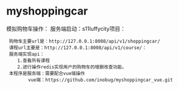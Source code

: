 # myshoppingcar
模拟购物车操作：
	服务端启动：s11luffycity项目：
	
	
	 购物车主要url是：http://127.0.0.1:8008/api/v1/shoppingcar/
	 课程url主要是：http://127.0.0.1:8008/api/v1/course/：
	 服务端实现api：
	 	1.查看所有课程
		2.进行操作redis实现用户的购物车的增删改查功能。
	 本程序是服务端：需要配合vue端操作
	 		vue端：https://github.com/inobug/myshoppingcar_vue.git
	
